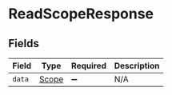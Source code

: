 # ReadScopeResponse


## Fields

| Field                                 | Type                                  | Required                              | Description                           |
| ------------------------------------- | ------------------------------------- | ------------------------------------- | ------------------------------------- |
| `data`                                | [Scope](../../models/shared/scope.md) | :heavy_minus_sign:                    | N/A                                   |